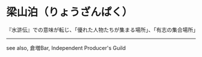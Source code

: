 # 梁山泊（りょうざんぱく）
『水滸伝』での意味が転じ、「優れた人物たちが集まる場所」、「有志の集合場所」

---
see also, 倉増Bar, Independent Producer's Guild
